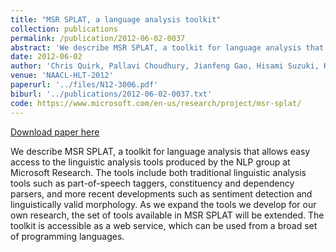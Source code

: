 ```yaml
---
title: "MSR SPLAT, a language analysis toolkit"
collection: publications
permalink: /publication/2012-06-02-0037
abstract: 'We describe MSR SPLAT, a toolkit for language analysis that allows easy access to the linguistic analysis tools produced by the NLP group at Microsoft Research. The tools include both traditional linguistic analysis tools such as part-of-speech taggers, constituency and dependency parsers, and more recent developments such as sentiment detection and linguistically valid morphology. As we expand the tools we develop for our own research, the set of tools available in MSR SPLAT will be extended. The toolkit is accessible as a web service, which can be used from a broad set of programming languages.'
date: 2012-06-02
author: 'Chris Quirk, Pallavi Choudhury, Jianfeng Gao, Hisami Suzuki, Kristina Toutanova, Michael Gamon, Wen-tau Yih, Lucy Vanderwende and Colin Cherry'
venue: 'NAACL-HLT-2012'
paperurl: '../files/N12-3006.pdf'
biburl: '../publications/2012-06-02-0037.txt'
code: https://www.microsoft.com/en-us/research/project/msr-splat/
---
```


<a href='../files/N12-3006.pdf'>Download paper here</a>

We describe MSR SPLAT, a toolkit for language analysis that allows easy access to the linguistic analysis tools produced by the NLP group at Microsoft Research. The tools include both traditional linguistic analysis tools such as part-of-speech taggers, constituency and dependency parsers, and more recent developments such as sentiment detection and linguistically valid morphology. As we expand the tools we develop for our own research, the set of tools available in MSR SPLAT will be extended. The toolkit is accessible as a web service, which can be used from a broad set of programming languages.
